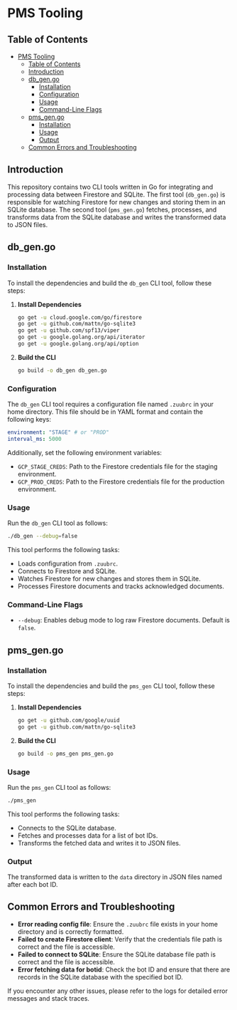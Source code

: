 # PMS Tooling

## Table of Contents
- [PMS Tooling](#pms-tooling)
  - [Table of Contents](#table-of-contents)
  - [Introduction](#introduction)
  - [db\_gen.go](#db_gengo)
    - [Installation](#installation)
    - [Configuration](#configuration)
    - [Usage](#usage)
    - [Command-Line Flags](#command-line-flags)
  - [pms\_gen.go](#pms_gengo)
    - [Installation](#installation-1)
    - [Usage](#usage-1)
    - [Output](#output)
  - [Common Errors and Troubleshooting](#common-errors-and-troubleshooting)

## Introduction
This repository contains two CLI tools written in Go for integrating and processing data between Firestore and SQLite. The first tool (`db_gen.go`) is responsible for watching Firestore for new changes and storing them in an SQLite database. The second tool (`pms_gen.go`) fetches, processes, and transforms data from the SQLite database and writes the transformed data to JSON files.

## db_gen.go

### Installation
To install the dependencies and build the `db_gen` CLI tool, follow these steps:

1. **Install Dependencies**
   ```sh
   go get -u cloud.google.com/go/firestore
   go get -u github.com/mattn/go-sqlite3
   go get -u github.com/spf13/viper
   go get -u google.golang.org/api/iterator
   go get -u google.golang.org/api/option
   ```

2. **Build the CLI**
   ```sh
   go build -o db_gen db_gen.go
   ```

### Configuration
The `db_gen` CLI tool requires a configuration file named `.zuubrc` in your home directory. This file should be in YAML format and contain the following keys:

```yaml
environment: "STAGE" # or "PROD"
interval_ms: 5000
```

Additionally, set the following environment variables:
- `GCP_STAGE_CREDS`: Path to the Firestore credentials file for the staging environment.
- `GCP_PROD_CREDS`: Path to the Firestore credentials file for the production environment.

### Usage
Run the `db_gen` CLI tool as follows:
```sh
./db_gen --debug=false
```

This tool performs the following tasks:
- Loads configuration from `.zuubrc`.
- Connects to Firestore and SQLite.
- Watches Firestore for new changes and stores them in SQLite.
- Processes Firestore documents and tracks acknowledged documents.

### Command-Line Flags
- `--debug`: Enables debug mode to log raw Firestore documents. Default is `false`.

## pms_gen.go

### Installation
To install the dependencies and build the `pms_gen` CLI tool, follow these steps:

1. **Install Dependencies**
   ```sh
   go get -u github.com/google/uuid
   go get -u github.com/mattn/go-sqlite3
   ```

2. **Build the CLI**
   ```sh
   go build -o pms_gen pms_gen.go
   ```

### Usage
Run the `pms_gen` CLI tool as follows:
```sh
./pms_gen
```

This tool performs the following tasks:
- Connects to the SQLite database.
- Fetches and processes data for a list of bot IDs.
- Transforms the fetched data and writes it to JSON files.

### Output
The transformed data is written to the `data` directory in JSON files named after each bot ID.

## Common Errors and Troubleshooting
- **Error reading config file**: Ensure the `.zuubrc` file exists in your home directory and is correctly formatted.
- **Failed to create Firestore client**: Verify that the credentials file path is correct and the file is accessible.
- **Failed to connect to SQLite**: Ensure the SQLite database file path is correct and the file is accessible.
- **Error fetching data for botid**: Check the bot ID and ensure that there are records in the SQLite database with the specified bot ID.

If you encounter any other issues, please refer to the logs for detailed error messages and stack traces.
